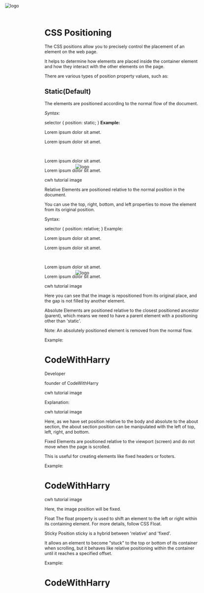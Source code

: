 # CSS Positioning

The CSS positions allow you to precisely control the placement of an element on the web page.

It helps to determine how elements are placed inside the container element and how they interact with the other elements on the page.

There are various types of position property values, such as:

## Static(Default)
The elements are positioned according to the normal flow of the document.

*Syntax:*

selector {
      position: static;
}
 **Example:**

<head>
    <style>
        img {
            position: static;
        }
    </style>
</head>
<body>
    <p id="p1">Lorem ipsum dolor sit amet.</p>
    <p id="p2">Lorem ipsum dolor sit amet.</p>
    <img src="./logo.png" alt="logo">
    <p id="p3">Lorem ipsum dolor sit amet.</p>
    <p id="p4">Lorem ipsum dolor sit amet.</p>
</body>
</html>

cwh tutorial image

Relative
Elements are positioned relative to the normal position in the document.

You can use the top, right, bottom, and left properties to move the element from its original position.

Syntax:

selector {
      position: relative;
}
Example:

<head>
    <style>
        img {
            position: relative;
            left: 100px;
            top: 50px
        }
    </style>
</head>

<body>
    <p id="p1">Lorem ipsum dolor sit amet.</p>
    <p id="p2">Lorem ipsum dolor sit amet.</p>
    <img src="./logo.png" alt="logo">
    <p id="p3">Lorem ipsum dolor sit amet.</p>
    <p id="p4">Lorem ipsum dolor sit amet.</p>
</body>
</html>
cwh tutorial image

Here you can see that the image is repositioned from its original place, and the gap is not filled by another element.

Absolute
Elements are positioned relative to the closest positioned ancestor (parent), which means we need to have a parent element with a positioning other than 'static'.

Note: An absolutely positioned element is removed from the normal flow.

Example:

<head>
    <style>
        #about{
            position: relative;
        }
        .logo{
            position: absolute;
            right: 10px;
            top: 10px;
        }
    </style>
</head>
<body>
    <h1>CodeWithHarry</h1>
    <div class="about">
        <p>Developer</p>
        <p>founder of CodeWithHarry</p>
        <img class="logo" src="./logo.png" alt="logo">
    </div>
</body>
</html>
cwh tutorial image

Explanation:

cwh tutorial image

Here, as we have set position relative to the body and absolute to the about section, the about section position can be manipulated with the left of top, left, right, and bottom.

Fixed
Elements are positioned relative to the viewport (screen) and do not move when the page is scrolled.

This is useful for creating elements like fixed headers or footers.

Example:

<head>
    <style>
        h1{
            position: fixed;
            top: 10px;
            right: 20px;
        }
    </style>
</head>
<body>
    <h1>CodeWithHarry</h1>
</body>
</html>
cwh tutorial image

Here, the image position will be fixed.

Float
The float property is used to shift an element to the left or right within its containing element. For more details, follow CSS Float.

Sticky
Position sticky is a hybrid between 'relative' and 'fixed'.

It allows an element to become "stuck" to the top or bottom of its container when scrolling, but it behaves like relative positioning within the container until it reaches a specified offset.

Example:

<head>
    <style>
        h1{
            position: sticky;
            top: 10px;
            right: 20px;
        }
    </style>
</head>
<body>
    <h1>CodeWithHarry</h1>
</body>
</html>